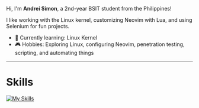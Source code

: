 Hi, I'm **Andrei Simon**, a 2nd-year BSIT student from the Philippines!

I like working with the Linux kernel, customizing Neovim with Lua, and using Selenium for fun projects.

- 🌱 Currently learning: Linux Kernel
- 🎮 Hobbies: Exploring Linux, configuring Neovim, penetration testing, scripting, and automating things

---
# Skills
[![My Skills](https://skillicons.dev/icons?i=linux,bash,terraform,aws,docker,kubernetes,firebase,lua,nodejs,pug,express,ts,react,materialui,sass,redux,graphql,apollo,git,postman,java,jest,jenkins,python,selenium,redis,mysql,prisma,sequelize,mongodb,dynamodb,c,neovim,vim,ps,pr)](https://skillicons.dev)
